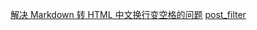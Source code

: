 [解决 Markdown 转 HTML 中文换行变空格的问题](http://chenyufei.info/blog/2011-12-23/fix-chinese-newline-becomes-space-in-browser-problem/)
[post_filter](https://github.com/imathis/octopress/blob/master/plugins/post_filters.rb)

